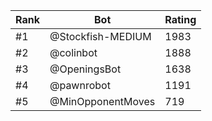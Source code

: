 Rank|Bot|Rating
---|---|---
#1|@Stockfish-MEDIUM|1983
#2|@colinbot|1888
#3|@OpeningsBot|1638
#4|@pawnrobot|1191
#5|@MinOpponentMoves|719
